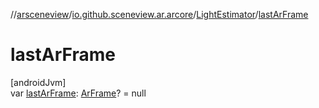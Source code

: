 //[arsceneview](../../../index.md)/[io.github.sceneview.ar.arcore](../index.md)/[LightEstimator](index.md)/[lastArFrame](last-ar-frame.md)

# lastArFrame

[androidJvm]\
var [lastArFrame](last-ar-frame.md): [ArFrame](../-ar-frame/index.md)? = null
